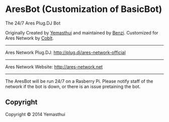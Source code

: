 AresBot (Customization of BasicBot)
======================

The 24/7 Ares Plug.DJ Bot


Originally Created by [Yemasthui](https://github.com/Yemasthui) and maintained by [Benzi](https://github.com/Benzi). Customized for Ares Network by [Coblt](https://github.com/Coblt).

---

Ares Network Plug.DJ: http://plug.dj/ares-network-official

---

Ares Network Website: http://ares-network.net

---

The AresBot will be run 24/7 on a Rasberry Pi. Please notify staff of the network if the bot is down, or there is an issue pretaining the bot.


Copyright
---------
Copyright &copy; 2014 Yemasthui
